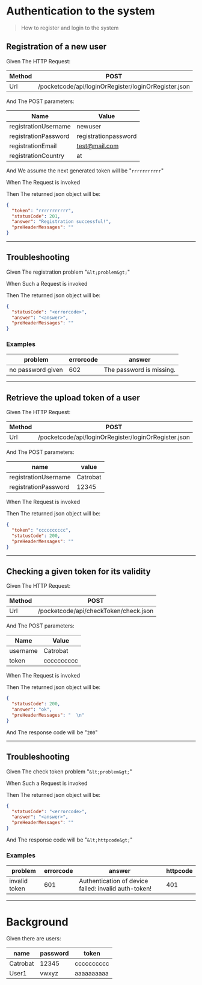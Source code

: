 # Authentication to the system
> How to register and login to the system

## Registration of a new user
> 

Given The HTTP Request:

| Method | POST |
| --- | --- |
| Url | /pocketcode/api/loginOrRegister/loginOrRegister.json |
   
And The POST parameters:

| Name | Value |
| --- | --- |
| registrationUsername | newuser |
| registrationPassword | registrationpassword |
| registrationEmail | test@mail.com |
| registrationCountry | at |
   
And We assume the next generated token will be &quot;`rrrrrrrrrrr`&quot;
 
When The Request is invoked
 
Then The returned json object will be:
```json
{
  "token": "rrrrrrrrrrr",
  "statusCode": 201,
  "answer": "Registration successful!",
  "preHeaderMessages": ""
}
```
 
 


---

## Troubleshooting
> 

Given The registration problem &quot;`&lt;problem&gt;`&quot;
 
When Such a Request is invoked
 
Then The returned json object will be:
```json
{
  "statusCode": "<errorcode>",
  "answer": "<answer>",
  "preHeaderMessages": ""
}
```
 
 

### Examples
| problem | errorcode | answer |
| --- | --- | --- |
| no password given | 602 | The password is missing. |

---

## Retrieve the upload token of a user
> 

Given The HTTP Request:

| Method | POST |
| --- | --- |
| Url | /pocketcode/api/loginOrRegister/loginOrRegister.json |
   
And The POST parameters:

| name | value |
| --- | --- |
| registrationUsername | Catrobat |
| registrationPassword | 12345 |
   
When The Request is invoked
 
Then The returned json object will be:
```json
{
  "token": "cccccccccc",
  "statusCode": 200,
  "preHeaderMessages": ""
}
```
 
 


---

## Checking a given token for its validity
> 

Given The HTTP Request:

| Method | POST |
| --- | --- |
| Url | /pocketcode/api/checkToken/check.json |
   
And The POST parameters:

| Name | Value |
| --- | --- |
| username | Catrobat |
| token | cccccccccc |
   
When The Request is invoked
 
Then The returned json object will be:
```json
{
  "statusCode": 200,
  "answer": "ok",
  "preHeaderMessages": "  \n"
}
```
 
And The response code will be &quot;`200`&quot;
 
 


---

## Troubleshooting
> 

Given The check token problem &quot;`&lt;problem&gt;`&quot;
 
When Such a Request is invoked
 
Then The returned json object will be:
```json
{
  "statusCode": "<errorcode>",
  "answer": "<answer>",
  "preHeaderMessages": ""
}
```
 
And The response code will be &quot;`&lt;httpcode&gt;`&quot;
 
 

### Examples
| problem | errorcode | answer | httpcode |
| --- | --- | --- | --- |
| invalid token | 601 | Authentication of device failed: invalid auth-token! | 401 |

---

  
# Background

Given there are users:

| name | password | token |
| --- | --- | --- |
| Catrobat | 12345 | cccccccccc |
| User1 | vwxyz | aaaaaaaaaa |
   
 